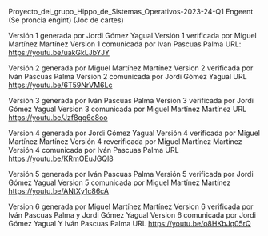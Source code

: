 
Proyecto_del_grupo_Hippo_de_Sistemas_Operativos-2023-24-Q1
Engeent (Se proncia engint) (Joc de cartes)

Versión 1 generada por Jordi Gómez Yagual
Versión 1 verificada por Miguel Martínez Martínez
Version 1 comunicada por Ivan Pascuas Palma
URL: https://youtu.be/uakGkLJbYJY

Versión 2 generada por Miguel Martínez Martínez
Version 2 verificada por Iván Pascuas Palma
Version 2 comunicada por Jordi Gómez Yagual
URL https://youtu.be/6T59NrVM6Lc

Versión 3 generada por Iván Pascuas Palma
Version 3 verificada por Jordi Gómez Yagual
Version 3 comunicada por Miguel Martínez Martínez
URL https://youtu.be/Jzf8gg6c8oo

Version 4 generada por Jordi Gómez Yagual
Versión 4 verificada por Miguel Martínez Martínez
Versión 4 reverificada por Miguel Martínez Martínez
Versión 4 comunicada por Iván Pascuas Palma
URL https://youtu.be/KRmOEuJGQl8

Versión 5 generada por Iván Pascuas Palma
Versión 5 verificada por Jordi Gómez Yagual
Version 5 comunicada por Miguel Martínez Martínez
https://youtu.be/ANtXy1c86cA


Version 6 generada por Miguel Martínez Martínez
Version 6 verificada por Iván Pascuas Palma y Jordi Gómez Yagual
Version 6 comunicada por Jordi Gómez Yagual Y Iván Pascuas Palma
URL https://youtu.be/o8HKbJq05rQ
